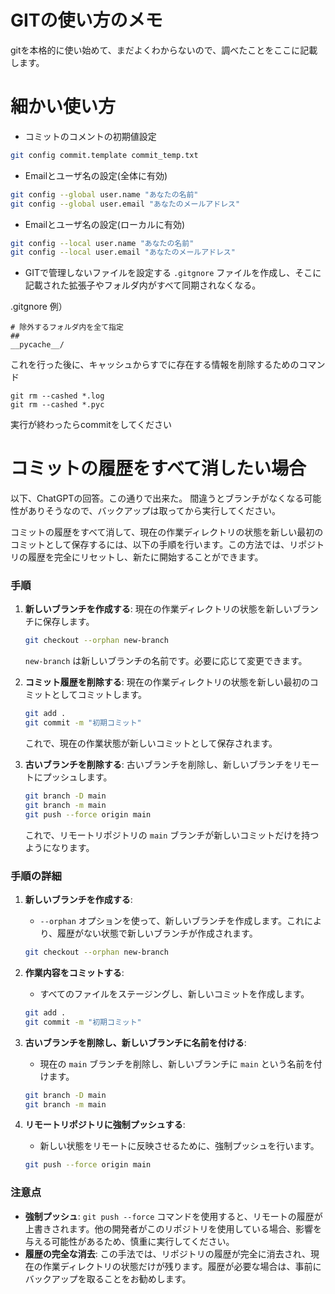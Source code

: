 # GITの使い方のメモ
gitを本格的に使い始めて、まだよくわからないので、調べたことをここに記載します。

# 細かい使い方
- コミットのコメントの初期値設定
```sh
git config commit.template commit_temp.txt
```

- Emailとユーザ名の設定(全体に有効)
```sh
git config --global user.name "あなたの名前"
git config --global user.email "あなたのメールアドレス"
```

- Emailとユーザ名の設定(ローカルに有効)
```sh
git config --local user.name "あなたの名前"
git config --local user.email "あなたのメールアドレス"
```

- GITで管理しないファイルを設定する
`.gitgnore` ファイルを作成し、そこに記載された拡張子やフォルダ内がすべて同期されなくなる。

.gitgnore 例）
```
# 除外するフォルダ内を全て指定
## 
__pycache__/
```

これを行った後に、キャッシュからすでに存在する情報を削除するためのコマンド
```
git rm --cashed *.log
git rm --cashed *.pyc
```
実行が終わったらcommitをしてください

# コミットの履歴をすべて消したい場合
以下、ChatGPTの回答。この通りで出来た。
間違うとブランチがなくなる可能性がありそうなので、バックアップは取ってから実行してください。

コミットの履歴をすべて消して、現在の作業ディレクトリの状態を新しい最初のコミットとして保存するには、以下の手順を行います。この方法では、リポジトリの履歴を完全にリセットし、新たに開始することができます。

### 手順

1. **新しいブランチを作成する**: 現在の作業ディレクトリの状態を新しいブランチに保存します。

   ```bash
   git checkout --orphan new-branch
   ```

   `new-branch` は新しいブランチの名前です。必要に応じて変更できます。

2. **コミット履歴を削除する**: 現在の作業ディレクトリの状態を新しい最初のコミットとしてコミットします。

   ```bash
   git add .
   git commit -m "初期コミット"
   ```

   これで、現在の作業状態が新しいコミットとして保存されます。

3. **古いブランチを削除する**: 古いブランチを削除し、新しいブランチをリモートにプッシュします。

   ```bash
   git branch -D main
   git branch -m main
   git push --force origin main
   ```

   これで、リモートリポジトリの `main` ブランチが新しいコミットだけを持つようになります。

### 手順の詳細

1. **新しいブランチを作成する**:
   - `--orphan` オプションを使って、新しいブランチを作成します。これにより、履歴がない状態で新しいブランチが作成されます。
   ```bash
   git checkout --orphan new-branch
   ```

2. **作業内容をコミットする**:
   - すべてのファイルをステージングし、新しいコミットを作成します。
   ```bash
   git add .
   git commit -m "初期コミット"
   ```

3. **古いブランチを削除し、新しいブランチに名前を付ける**:
   - 現在の `main` ブランチを削除し、新しいブランチに `main` という名前を付けます。
   ```bash
   git branch -D main
   git branch -m main
   ```

4. **リモートリポジトリに強制プッシュする**:
   - 新しい状態をリモートに反映させるために、強制プッシュを行います。
   ```bash
   git push --force origin main
   ```

### 注意点
- **強制プッシュ**: `git push --force` コマンドを使用すると、リモートの履歴が上書きされます。他の開発者がこのリポジトリを使用している場合、影響を与える可能性があるため、慎重に実行してください。
- **履歴の完全な消去**: この手法では、リポジトリの履歴が完全に消去され、現在の作業ディレクトリの状態だけが残ります。履歴が必要な場合は、事前にバックアップを取ることをお勧めします。

